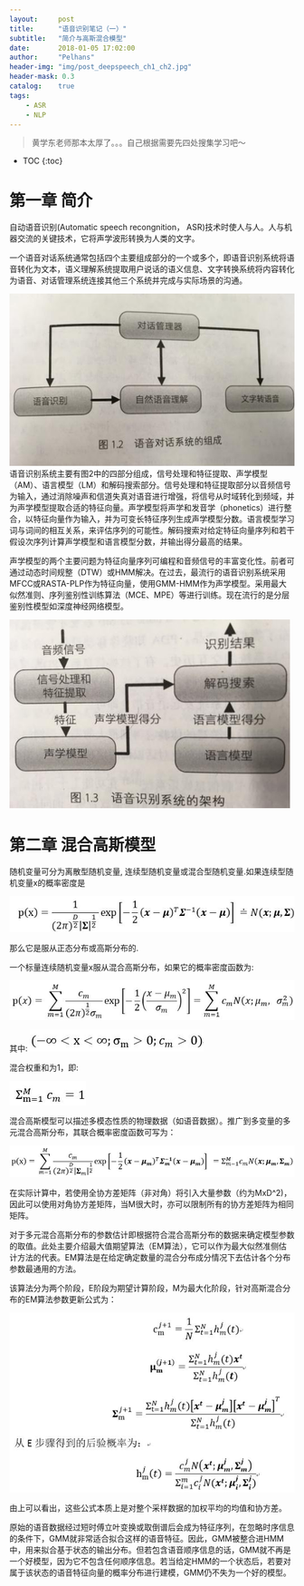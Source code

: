 ```yaml
---
layout:     post
title:      "语音识别笔记（一）" 
subtitle:   "简介与高斯混合模型"
date:       2018-01-05 17:02:00
author:     "Pelhans"
header-img: "img/post_deepspeech_ch1_ch2.jpg"
header-mask: 0.3 
catalog:    true
tags:
    - ASR
    - NLP
---
```



> 黄学东老师那本太厚了。。。自己根据需要先四处搜集学习吧～

* TOC
{:toc}

# 第一章 简介

自动语音识别(Automatic speech recongnition， ASR)技术时使人与人。人与机器交流的关键技术，它将声学波形转换为人类的文字。

一个语音对话系统通常包括四个主要组成部分的一个或多个，即语音识别系统将语音转化为文本，语义理解系统提取用户说话的语义信息、文字转换系统将内容转化为语音、对话管理系统连接其他三个系统并完成与实际场景的沟通。

![](/img/in-post/deepspeech_ch1_ch2/deepspeech_ch1_ch2_2.jpg)
语音识别系统主要有图2中的四部分组成，信号处理和特征提取、声学模型（AM）、语言模型（LM）和解码搜索部分。信号处理和特征提取部分以音频信号为输入，通过消除噪声和信道失真对语音进行增强，将信号从时域转化到频域，并为声学模型提取合适的特征向量。声学模型将声学和发音学（phonetics）进行整合，以特征向量作为输入，并为可变长特征序列生成声学模型分数。语言模型学习词与词间的相互关系，来评估序列的可能性。解码搜索对给定特征向量序列和若干假设次序列计算声学模型和语言模型分数，并输出得分最高的结果。

声学模型的两个主要问题为特征向量序列可编程和音频信号的丰富变化性。前者可通过动态时间规整（DTW）或HMM解决。在过去，最流行的语音识别系统采用MFCC或RASTA-PLP作为特征向量，使用GMM-HMM作为声学模型。采用最大似然准则、序列鉴别性训练算法（MCE、MPE）等进行训练。现在流行的是分层鉴别性模型如深度神经网络模型。

![](/img/in-post/deepspeech_ch1_ch2/deepspeech_ch1_ch2_1.jpg)

# 第二章 混合高斯模型

随机变量可分为离散型随机变量, 连续型随机变量或混合型随机变量.如果连续型随机变量x的概率密度是

![](/img/in-post/deepspeech_ch1_ch2/deepspeech_ch2_f1.jpg)


那么它是服从正态分布或高斯分布的.

一个标量连续随机变量x服从混合高斯分布，如果它的概率密度函数为:

![](/img/in-post/deepspeech_ch1_ch2/deepspeech_ch2_f2.jpg)

其中:
![](/img/in-post/deepspeech_ch1_ch2/deepspeech_ch2_f3.jpg)

混合权重和为1，即:

![](/img/in-post/deepspeech_ch1_ch2/deepspeech_ch2_f4.jpg)

混合高斯模型可以描述多模态性质的物理数据（如语音数据）。推广到多变量的多元混合高斯分布，其联合概率密度函数可写为：

![](/img/in-post/deepspeech_ch1_ch2/deepspeech_ch2_f5.jpg)

在实际计算中，若使用全协方差矩阵（非对角）将引入大量参数（约为MxD^2)，因此可以使用对角协方差矩阵，当M很大时，亦可以限制所有的协方差矩阵为相同矩阵。

对于多元混合高斯分布的参数估计即根据符合混合高斯分布的数据来确定模型参数的取值。此处主要介绍最大值期望算法（EM算法），它可以作为最大似然准侧估计方法的代表。EM算法是在给定确定数量的混合分布成分情况下去估计各个分布参数最通用的方法。

该算法分为两个阶段，E阶段为期望计算阶段，M为最大化阶段，针对高斯混合分布的EM算法参数更新公式为：

![](/img/in-post/deepspeech_ch1_ch2/deepspeech_ch2_f6.jpg)

由上可以看出，这些公式本质上是对整个采样数据的加权平均的均值和协方差。

原始的语音数据经过短时傅立叶变换或取倒谱后会成为特征序列，在忽略时序信息的条件下，GMM就非常适合拟合这样的语音特征。因此，GMM被整合进HMM中，用来拟合基于状态的输出分布。但若包含语音顺序信息的话，GMM就不再是一个好模型，因为它不包含任何顺序信息。若当给定HMM的一个状态后，若要对属于该状态的语音特征向量的概率分布进行建模，GMM仍不失为一个好的模型。

